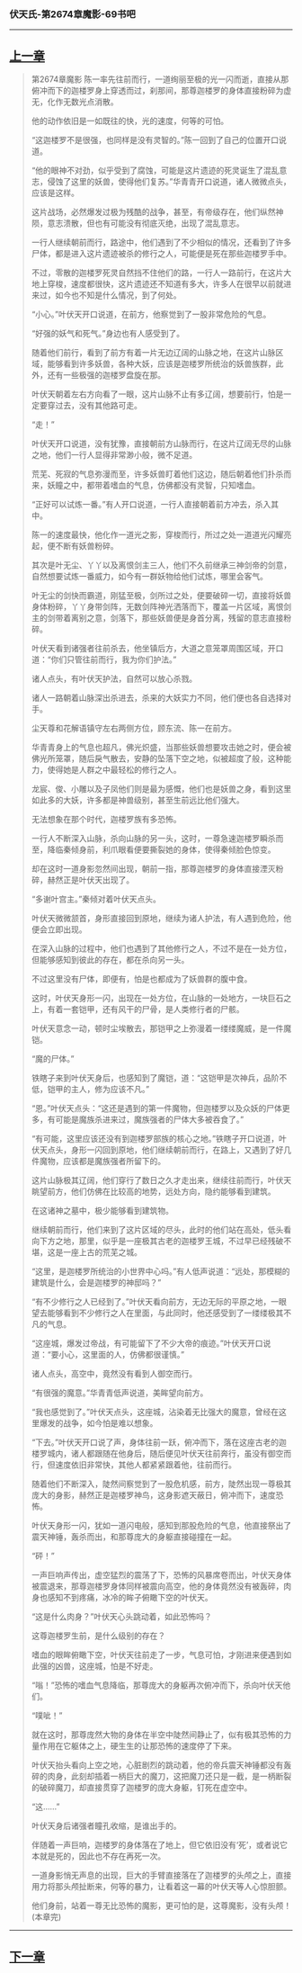 ### 伏天氏-第2674章魔影-69书吧

--------
[上一章](./c4961d23007cfe18c34b84455af5033c.md)
--------


>
>
>
>第2674章魔影
>陈一率先往前而行，一道绚丽至极的光一闪而逝，直接从那俯冲而下的迦楼罗身上穿透而过，刹那间，那尊迦楼罗的身体直接粉碎为虚无，化作无数光点消散。
>
>他的动作依旧是一如既往的快，光的速度，何等的可怕。
>
>“这迦楼罗不是很强，也同样是没有灵智的。”陈一回到了自己的位置开口说道。
>
>“他的眼神不对劲，似乎受到了腐蚀，可能是这片遗迹的死灵诞生了混乱意志，侵蚀了这里的妖兽，使得他们复苏。”华青青开口说道，诸人微微点头，应该是这样。
>
>这片战场，必然爆发过极为残酷的战争，甚至，有帝级存在，他们纵然神陨，意志溃散，但也有可能没有彻底灭绝，出现了混乱意志。
>
>一行人继续朝前而行，路途中，他们遇到了不少相似的情况，还看到了许多尸体，都是进入这片遗迹被杀的修行之人，可能便是死在那些迦楼罗手中。
>
>不过，零散的迦楼罗死灵自然挡不住他们的路，一行人一路前行，在这片大地上穿梭，速度都很快，这片遗迹还不知道有多大，许多人在很早以前就进来过，如今也不知是什么情况，到了何处。
>
>“小心。”叶伏天开口说道，在前方，他察觉到了一股非常危险的气息。
>
>“好强的妖气和死气。”身边也有人感受到了。
>
>随着他们前行，看到了前方有着一片无边辽阔的山脉之地，在这片山脉区域，能够看到许多妖兽，各种大妖，应该是迦楼罗所统治的妖兽族群，此外，还有一些极强的迦楼罗盘旋在那。
>
>叶伏天朝着左右方向看了一眼，这片山脉不止有多辽阔，想要前行，怕是一定要穿过去，没有其他路可走。
>
>“走！”
>
>叶伏天开口说道，没有犹豫，直接朝前方山脉而行，在这片辽阔无尽的山脉之地，他们一行人显得非常渺小般，微不足道。
>
>荒芜、死寂的气息弥漫而至，许多妖兽盯着他们这边，随后朝着他们扑杀而来，妖瞳之中，都带着嗜血的气息，仿佛都没有灵智，只知嗜血。
>
>“正好可以试炼一番。”有人开口说道，一行人直接朝着前方冲去，杀入其中。
>
>陈一的速度最快，他化作一道光之影，穿梭而行，所过之处一道道光闪耀亮起，便不断有妖兽粉碎。
>
>其次是叶无尘、丫丫以及离恨剑主三人，他们不久前继承三神剑帝的剑意，自然想要试炼一番威力，如今有一群妖物给他们试炼，哪里会客气。
>
>叶无尘的剑快而霸道，刚猛至极，剑所过之处，便要破碎一切，直接将妖兽身体粉碎，丫丫身带剑阵，无数剑阵神光洒落而下，覆盖一片区域，离恨剑主的剑带着离别之意，剑落下，那些妖兽便是身首分离，残留的意志直接粉碎。
>
>叶伏天看到诸强者往前杀去，他坐镇后方，大道之意笼罩周围区域，开口道：“你们只管往前而行，我为你们护法。”
>
>诸人点头，有叶伏天护法，自然可以放心杀戮。
>
>诸人一路朝着山脉深出杀进去，杀来的大妖实力不同，他们便也各自选择对手。
>
>尘天尊和花解语镇守左右两侧方位，顾东流、陈一在前方。
>
>华青青身上的气息也超凡，佛光炽盛，当那些妖兽想要攻击她之时，便会被佛光所笼罩，随后戾气散去，安静的坠落下空之地，似被超度了般，这种能力，使得她是人群之中最轻松的修行之人。
>
>龙宸、俊、小雕以及子凤他们则是最为感慨，他们也是妖兽之身，看到这里如此多的大妖，许多都是神兽级别，甚至生前远比他们强大。
>
>无法想象在那个时代，迦楼罗族有多恐怖。
>
>一行人不断深入山脉，杀向山脉的另一头，这时，一尊急速迦楼罗瞬杀而至，降临秦倾身前，利爪眼看便要撕裂她的身体，使得秦倾脸色惊变。
>
>却在这时一道身影忽然间出现，朝前一指，那尊迦楼罗的身体直接湮灭粉碎，赫然正是叶伏天出现了。
>
>“多谢叶宫主。”秦倾对着叶伏天点头。
>
>叶伏天微微颔首，身形直接回到原地，继续为诸人护法，有人遇到危险，他便会立即出现。
>
>在深入山脉的过程中，他们也遇到了其他修行之人，不过不是在一处方位，但能够感知到彼此的存在，都在杀向另一头。
>
>不过这里没有尸体，即便有，怕是也都成为了妖兽群的腹中食。
>
>这时，叶伏天身形一闪，出现在一处方位，在山脉的一处地方，一块巨石之上，有着一套铠甲，还有风干的尸骨，是人类修行者的尸骸。
>
>叶伏天意念一动，顿时尘埃散去，那铠甲之上弥漫着一缕缕魔威，是一件魔铠。
>
>“魔的尸体。”
>
>铁瞎子来到叶伏天身后，也感知到了魔铠，道：“这铠甲是次神兵，品阶不低，铠甲的主人，修为应该不凡。”
>
>“恩。”叶伏天点头：“这还是遇到的第一件魔物，但迦楼罗以及众妖的尸体更多，有可能是魔族杀进来过，魔族强者的尸体大多被吞食了。”
>
>“有可能，这里应该还没有到迦楼罗部族的核心之地。”铁瞎子开口说道，叶伏天点头，身形一闪回到原地，他们继续朝前而行，在路上，又遇到了好几件魔物，应该都是魔族强者所留下的。
>
>这片山脉极其辽阔，他们穿行了数日之久才走出来，继续往前而行，叶伏天眺望前方，他们仿佛在比较高的地势，远处方向，隐约能够看到建筑。
>
>在这诸神之墓中，极少能够看到建筑物。
>
>继续朝前而行，他们来到了这片区域的尽头，此时的他们站在高处，低头看向下方之地，那里，似乎是一座极其古老的迦楼罗王城，不过早已经残破不堪，这是一座上古的荒芜之城。
>
>“这里，是迦楼罗所统治的小世界中心吗。”有人低声说道：“远处，那模糊的建筑是什么，会是迦楼罗的神邸吗？”
>
>“有不少修行之人已经到了。”叶伏天看向前方，无边无际的平原之地，一眼望去能够看到不少修行之人在里面，与此同时，他还感受到了一缕缕极其不凡的气息。
>
>“这座城，爆发过帝战，有可能留下了不少大帝的痕迹。”叶伏天开口说道：“要小心，这里面的人，仿佛都很谨慎。”
>
>诸人点头，高空中，竟然没有看到人御空而行。
>
>“有很强的魔意。”华青青低声说道，美眸望向前方。
>
>“我也感觉到了。”叶伏天点头，这座城，沾染着无比强大的魔意，曾经在这里爆发的战争，如今怕是难以想象。
>
>“下去。”叶伏天开口说了声，身体往前一跃，俯冲而下，落在这座古老的迦楼罗城内，诸人都跟随在他身后，随后便见叶伏天往前奔行，虽没有御空而行，但速度依旧非常快，其他人都紧紧跟着他，往前而行。
>
>随着他们不断深入，陡然间察觉到了一股危机感，前方，陡然出现一尊极其庞大的身影，赫然正是迦楼罗神鸟，这身影遮天蔽日，俯冲而下，速度恐怖。
>
>叶伏天身形一闪，犹如一道闪电般，感知到那股危险的气息，他直接祭出了震天神锤，轰杀而出，和那尊庞大的身躯直接碰撞在一起。
>
>“砰！”
>
>一声巨响声传出，虚空猛烈的震荡了下，恐怖的风暴席卷而出，叶伏天身体被震退来，那尊迦楼罗身体同样被震向高空，他的身体竟然没有被轰碎，肉身也感知不到疼痛，冰冷的眸子俯瞰下空的叶伏天。
>
>“这是什么肉身？”叶伏天心头跳动着，如此恐怖吗？
>
>这尊迦楼罗生前，是什么级别的存在？
>
>嗜血的眼眸俯瞰下空，叶伏天往前走了一步，气息可怕，才刚进来便遇到如此强的凶兽，这座城，怕是不好走。
>
>“嗡！”恐怖的嗜血气息降临，那尊庞大的身躯再次俯冲而下，杀向叶伏天他们。
>
>“噗呲！”
>
>就在这时，那尊庞然大物的身体在半空中陡然间静止了，似有极其恐怖的力量作用在它躯体之上，硬生生的让那恐怖的速度停了下来。
>
>叶伏天抬头看向上空之地，心脏剧烈的跳动着，他的帝兵震天神锤都没有轰碎的肉身，此刻却插着一柄巨大的魔刀，这把魔刀还只是一截，是一柄断裂的破碎魔刀，却直接贯穿了迦楼罗的庞大身躯，钉死在虚空中。
>
>“这……”
>
>叶伏天身后诸强者瞳孔收缩，是谁出手的。
>
>伴随着一声巨响，迦楼罗的身体落在了地上，但它依旧没有‘死’，或者说它本就是死的，因此也不存在再死一次。
>
>一道身影悄无声息的出现，巨大的手臂直接落在了迦楼罗的头颅之上，直接用力将那头颅扯断来，何等的暴力，让看着这一幕的叶伏天等人心惊胆颤。
>
>他们身前，站着一尊无比恐怖的魔影，更可怕的是，这尊魔影，没有头颅！
>(本章完)
>
>

--------
[下一章](./4f91ed3b9bfd94a472bd0ff5a946fcee.md)
--------
